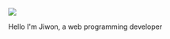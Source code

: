  <p>
        <a target="_blank" rel="noopener noreferrer" href=""><img src="https://capsule-render.vercel.app/api?type=soft&amp;color=fff3cb&amp;height=70&amp;section=header&amp;text=Jiwon%F0%9F%91%91&amp;fontSize=15&amp;animation=twinkling" style="max-width:100%; alt="header"></a> 
    </p>
         Hello I'm Jiwon, a web programming developer
    <p>
         
